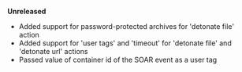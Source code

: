 **Unreleased**
* Added support for password-protected archives for 'detonate file' action
* Added support for 'user tags' and 'timeout' for 'detonate file' and 'detonate url' actions
* Passed value of container id of the SOAR event as a user tag
